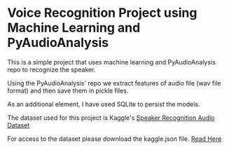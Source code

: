 # Voice Recognition Project using Machine Learning and PyAudioAnalysis

This is a simple project that uses machine learning and PyAudioAnalysis repo to recognize the speaker.

Using the PyAudioAnalysis' repo we extract features of audio file (wav file format) and then save them in pickle files.

As an additional element, I have used SQLite to persist the models.

The dataset used for this project is Kaggle's <a href='https://www.kaggle.com/vjcalling/speaker-recognition-audio-dataset'> Speaker Recognition Audio Dataset </a>
  
For access to the dataset please download the kaggle.json file. <a href='https://github.com/Kaggle/kaggle-api#api-credentials'> Read Here </a>


